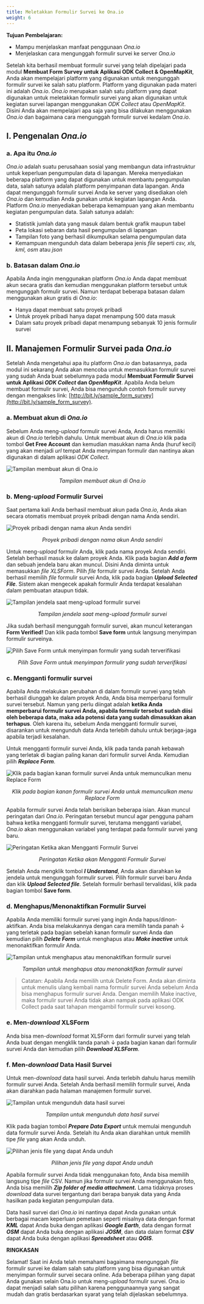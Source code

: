 ```yaml
---
title: Meletakkan Formulir Survei ke Ona.io
weight: 6
---
```



**Tujuan Pembelajaran:**


*   Mampu menjelaskan manfaat penggunaan *Ona.io*
*   Menjelaskan cara mengunggah formulir survei ke server *Ona.io*

Setelah kita berhasil membuat formulir survei yang telah dipelajari pada modul **Membuat Form Survey untuk Aplikasi ODK Collect & OpenMapKit**, Anda akan mempelajari platform yang digunakan untuk mengunggah formulir survei ke salah satu platform. Platform yang digunakan pada materi ini adalah _Ona.io_.  _Ona.io_ merupakan salah satu platform yang dapat digunakan untuk meletakkan formulir survei yang akan digunakan untuk kegiatan survei lapangan menggunakan _ODK Collect_ atau _OpenMapKit_. Disini Anda akan mempelajari apa saja yang bisa dilakukan menggunakan _Ona.io_ dan bagaimana cara mengunggah formulir survei kedalam _Ona.io_.


## I. Pengenalan _Ona.io_


### a. Apa itu _Ona.io_
_Ona.io_ adalah suatu perusahaan sosial yang membangun data infrastruktur untuk keperluan pengumpulan data di lapangan. Mereka menyediakan beberapa platform yang dapat digunakan untuk membantu pengumpulan data, salah satunya adalah platform penyimpanan data lapangan. Anda dapat mengunggah formulir survei Anda ke server yang disediakan oleh _Ona.io_ dan kemudian Anda gunakan untuk kegiatan lapangan Anda. Platform _Ona.io_ menyediakan beberapa kemampuan yang akan membantu kegiatan pengumpulan data. Salah satunya adalah:

*   Statistik jumlah data yang masuk dalam bentuk grafik maupun tabel
*   Peta lokasi sebaran data hasil pengumpulan di lapangan
*   Tampilan foto yang berhasil dikumpulkan selama pengumpulan data
*   Kemampuan mengunduh data dalam beberapa jenis _file_ seperti _csv, xls, kml, osm_ atau _json_


### b. Batasan dalam _Ona.io_

Apabila Anda ingin menggunakan platform _Ona.io_ Anda dapat membuat akun secara gratis dan kemudian menggunakan platform tersebut untuk mengunggah formulir survei. Namun terdapat beberapa batasan dalam menggunakan akun gratis di _Ona.io_:
*   Hanya dapat membuat satu proyek pribadi
*   Untuk proyek pribadi hanya dapat menampung 500 data masuk
*   Dalam satu proyek pribadi dapat menampung sebanyak 10 jenis formulir survei


## II. Manajemen Formulir Survei pada _Ona.io_
Setelah Anda mengetahui apa itu platform _Ona.io_ dan batasannya, pada modul ini sekarang Anda akan mencoba untuk memasukkan formulir survei yang sudah Anda buat sebelumnya pada modul **Membuat Formulir Survei untuk Aplikasi _ODK Collect_ dan _OpenMapKit_**. Apabila Anda belum membuat formulir survei, Anda bisa mengunduh contoh formulir survey dengan mengakses link: [http://bit.ly/sample_form_survey](http://bit.ly/sample_form_survey). 

### a. Membuat akun di _Ona.io_
Sebelum Anda meng-_upload_ formulir survei Anda, Anda harus memiliki akun di _Ona.io_ terlebih dahulu. Untuk membuat akun di _Ona.io_ klik pada tombol **Get Free Account** dan kemudian masukkan nama Anda (huruf kecil) yang akan menjadi _url_ tempat Anda menyimpan formulir dan nantinya akan digunakan di dalam aplikasi _ODK Collect._

![Tampilan membuat akun di Ona.io](/pages/06-OSM-Field-Survey-Manager-Guidelines/06-Meletakkan-form-survey-ke-Ona.io/images/0601_tampilan_ona.io.png)
<p align="center"><i>Tampilan membuat akun di Ona.io</i></p>


###  b. Meng-_upload_ Formulir Survei

Saat pertama kali Anda berhasil membuat akun pada _Ona.io_, Anda akan secara otomatis membuat proyek pribadi dengan nama Anda sendiri. 

![Proyek pribadi dengan nama akun Anda sendiri](/pages/06-OSM-Field-Survey-Manager-Guidelines/06-Meletakkan-form-survey-ke-Ona.io/images/0602_proyek_nama_akun_anda_sendiri.png)
<p align="center"><i>Proyek pribadi dengan nama akun Anda sendiri</i></p>


Untuk meng-_upload_ formulir Anda, klik pada nama proyek Anda sendiri. Setelah berhasil masuk ke dalam proyek Anda. Klik pada bagian **_Add a form_** dan sebuah jendela baru akan muncul. Disini Anda diminta untuk memasukkan _file XLSForm_. Pilih _file_ formulir survei Anda. Setelah Anda berhasil memilih _file_ formulir survei Anda, klik pada bagian **_Upload Selected File_**. Sistem akan mengecek apakah formulir Anda terdapat kesalahan dalam pembuatan ataupun tidak. 

![Tampilan jendela saat meng-upload formulir survei](/pages/06-OSM-Field-Survey-Manager-Guidelines/06-Meletakkan-form-survey-ke-Ona.io/images/0603_tampilan_meng-upload_formulir_survei.png)
<p align="center"><i>Tampilan jendela saat meng-upload formulir survei</i></p>

Jika sudah berhasil mengunggah formulir survei, akan muncul keterangan **Form Verified!** Dan klik pada tombol **Save form** untuk langsung menyimpan formulir surveinya.

![Pilih Save Form untuk menyimpan formulir yang sudah terverifikasi](/pages/06-OSM-Field-Survey-Manager-Guidelines/06-Meletakkan-form-survey-ke-Ona.io/images/0604_save_form_untuk_menyimpan_formulir.png)
<p align="center"><i>Pilih Save Form untuk menyimpan formulir yang sudah terverifikasi</i></p>


### c. Mengganti formulir survei
Apabila Anda melakukan perubahan di dalam formulir survei yang telah berhasil diunggah ke dalam proyek Anda, Anda bisa memperbarui formulir survei tersebut. Namun yang perlu diingat adalah **ketika Anda memperbarui formulir survei Anda, apabila formulir tersebut sudah diisi oleh beberapa data, maka ada potensi data yang sudah dimasukkan akan terhapus**. Oleh karena itu, sebelum Anda mengganti formulir survei, disarankan untuk mengunduh data Anda terlebih dahulu untuk berjaga-jaga apabila terjadi kesalahan.

Untuk mengganti formulir survei Anda, klik pada tanda panah kebawah yang terletak di bagian paling kanan dari formulir survei Anda. Kemudian pilih **_Replace Form_**. 

![Klik pada bagian kanan formulir survei Anda untuk memunculkan menu Replace Form](/pages/06-OSM-Field-Survey-Manager-Guidelines/06-Meletakkan-form-survey-ke-Ona.io/images/0605_replace_form.png)
<p align="center"><i>Klik pada bagian kanan formulir survei Anda untuk memunculkan menu Replace Form</i></p>

Apabila formulir survei Anda telah berisikan beberapa isian. Akan muncul peringatan dari _Ona.io_. Peringatan tersebut muncul agar pengguna paham bahwa ketika mengganti formulir survei, terutama mengganti variabel, _Ona.io_ akan menggunakan variabel yang terdapat pada formulir survei yang baru.

![Peringatan Ketika akan Mengganti Formulir Survei](/pages/06-OSM-Field-Survey-Manager-Guidelines/06-Meletakkan-form-survey-ke-Ona.io/images/0606_peringatan_saat_mengganti_formulir_survei.png)
<p align="center"><i>Peringatan Ketika akan Mengganti Formulir Survei</i></p>

Setelah Anda mengklik tombol **_I Understand_**, Anda akan diarahkan ke jendela untuk mengunggah formulir survei. Pilih formulir survei baru Anda dan klik **_Upload Selected file_**. Setelah formulir berhasil tervalidasi, klik pada bagian tombol **Save form**.


### d. Menghapus/Menonaktifkan Formulir Survei

Apabila Anda memiliki formulir survei yang ingin Anda hapus/dinon-aktifkan. Anda bisa melakukannya dengan cara memilih tanda panah ↓ yang terletak pada bagian sebelah kanan formulir survei Anda dan kemudian pilih **_Delete Form_** untuk menghapus atau **_Make inactive_** untuk menonaktifkan formulir Anda.

![Tampilan untuk menghapus atau menonaktifkan formulir survei](/pages/06-OSM-Field-Survey-Manager-Guidelines/06-Meletakkan-form-survey-ke-Ona.io/images/0607_menghapus_atau_menonaktifkan_formulir_survei.png)
<p align="center"><i>Tampilan untuk menghapus atau menonaktifkan formulir survei</i></p>



>Catatan:
>Apabila Anda memilih untuk Delete Form. Anda akan diminta untuk menulis ulang kembali nama formulir survei Anda sebelum Anda bisa menghapus formulir survei Anda.
>Dengan memilih Make inactive, maka formulir survei Anda tidak akan nampak pada aplikasi ODK Collect pada saat tahapan mengambil formulir survei kosong.


### e. Men-_download_ XLSForm
Anda bisa men-_download_ format XLSForm dari formulir survei yang telah Anda buat dengan mengklik tanda panah ↓ pada bagian kanan dari formulir survei Anda dan kemudian pilih **_Download XLSForm_**. 


### f. Men-_download_ Data Hasil Survei
Untuk men-_download_ data hasil survei. Anda terlebih dahulu harus memilih formulir survei Anda. Setelah Anda berhasil memilih formulir survei, Anda akan diarahkan pada halaman manajemen formulir survei.

![Tampilan untuk mengunduh data hasil survei](/pages/06-OSM-Field-Survey-Manager-Guidelines/06-Meletakkan-form-survey-ke-Ona.io/images/0608_mengunduh_data_hasil_survei.png)
<p align="center"><i>Tampilan untuk mengunduh data hasil survei</i></p>

Klik pada bagian tombol **_Prepare Data Export_** untuk memulai mengunduh data formulir survei Anda. Setelah itu Anda akan diarahkan untuk memilih tipe _file_ yang akan Anda unduh. 

![Pilihan jenis file yang dapat Anda unduh](/pages/06-OSM-Field-Survey-Manager-Guidelines/06-Meletakkan-form-survey-ke-Ona.io/images/0609_pilihan_jenis_file_yang_dapat_anda_unduh.png)
<p align="center"><i>Pilihan jenis file yang dapat Anda unduh</i></p> 

Apabila formulir survei Anda tidak menggunakan foto, Anda bisa memilih langsung tipe _file_ CSV. Namun jika formulir survei Anda menggunakan foto, Anda bisa memilih **_Zip folder of media attachment._** Lama tidaknya proses _download_ data survei tergantung dari berapa banyak data yang Anda hasilkan pada kegiatan pengumpulan data.

Data hasil survei dari _Ona.io_ ini nantinya dapat Anda gunakan untuk berbagai macam keperluan pemetaan seperti misalnya data dengan format **_KML_** dapat Anda buka dengan aplikasi **_Google Earth_**, data dengan format **_OSM_** dapat Anda buka dengan aplikasi **_JOSM_**, dan data dalam format **_CSV_** dapat Anda buka dengan aplikasi **_Spreadsheet_** atau **_QGIS_**.

**RINGKASAN**

Selamat! Saat ini Anda telah memahami bagaimana mengunggah _file_ formulir survei ke dalam salah satu platform yang bisa digunakan untuk menyimpan formulir survei secara online. Ada beberapa pilihan yang dapat Anda gunakan selain Ona.io untuk meng-_upload_ formulir survei. Ona.io dapat menjadi salah satu pilihan karena penggunaannya yang sangat mudah dan gratis berdasarkan syarat yang telah dijelaskan sebelumnya.

